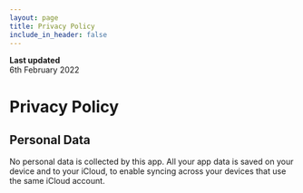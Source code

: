 ```yaml
---
layout: page
title: Privacy Policy
include_in_header: false
---
```


**Last updated**  
6th February 2022

# Privacy Policy

## Personal Data
No personal data is collected by this app. All your app data is saved on your device and to your iCloud, to enable syncing across your devices that use the same iCloud account.